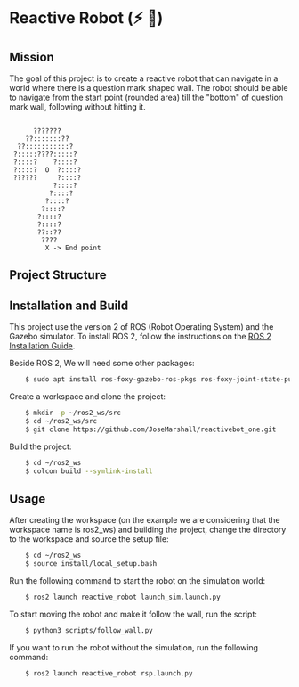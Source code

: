# Reactive Robot (⚡ 🤖)

## Mission

The goal of this project is to create a reactive robot that can navigate in a world where there is a question mark shaped wall. The robot should be able to navigate from the start point (rounded area) till the "bottom" of question mark wall, following without hitting it.

```

      ???????     
    ??:::::::??   
  ??:::::::::::?  
 ?:::::????:::::? 
 ?::::?    ?::::? 
 ?::::?  O  ?::::?
 ??????     ?::::?
           ?::::? 
          ?::::?  
         ?::::?   
        ?::::?    
       ?::::?     
       ?::::?     
       ??::??     
        ????      
         X -> End point
```
## Project Structure


## Installation and Build

This project use the version 2 of ROS (Robot Operating System) and the Gazebo simulator. To install ROS 2, follow the instructions on the [ROS 2 Installation Guide](https://docs.ros.org/en/foxy/Installation.html).

Beside ROS 2, We will need some other packages:

```bash
    $ sudo apt install ros-foxy-gazebo-ros-pkgs ros-foxy-joint-state-publisher ros-foxy-joint-state-publisher-gui row-foxy-xacro gazebo_ros twis_mux
```

Create a workspace and clone the project:

```bash
    $ mkdir -p ~/ros2_ws/src
    $ cd ~/ros2_ws/src
    $ git clone https://github.com/JoseMarshall/reactivebot_one.git
```

Build the project:

```bash
    $ cd ~/ros2_ws
    $ colcon build --symlink-install
```

## Usage

After creating the workspace (on the example we are considering that the workspace name is ros2_ws) and building the project, change the directory to the workspace and source the setup file:

```bash
    $ cd ~/ros2_ws
    $ source install/local_setup.bash
```

Run the following command to start the robot on the simulation world:

```bash
    $ ros2 launch reactive_robot launch_sim.launch.py
```

To start moving the robot and make it follow the wall, run the script:

```bash
    $ python3 scripts/follow_wall.py
```

If you want to run the robot without the simulation, run the following command:

```bash
    $ ros2 launch reactive_robot rsp.launch.py
```
